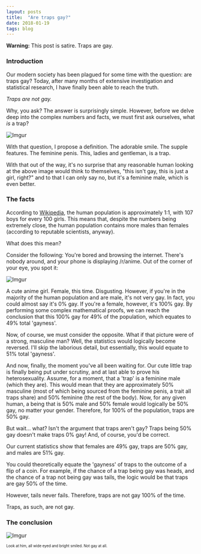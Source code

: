 ```yaml
---
layout: posts
title:  "Are traps gay?"
date: 2018-01-19
tags: blog
---
```


**Warning:** This post is satire. Traps are gay.


### Introduction

Our modern society has been plagued for some time with the question: are traps gay? Today, after many months of extensive investigation and statistical research, I have finally been able to reach the truth.

*Traps are _not_ gay.*

Why, you ask? The answer is surprisingly simple. However, before we delve deep into the complex numbers and facts, we must first ask ourselves, what _is_ a trap?

![Imgur](https://i.imgur.com/BA1bWlM.png)

With that question, I propose a definition. The adorable smile. The supple features. The feminine penis. This, ladies and gentleman, is a trap.

With that out of the way, it's no surprise that any reasonable human looking at the above image would think to themselves, "this isn't gay, this is just a girl, right?" and to that I can only say no, but it's a feminine male, which is even better.


### The facts

According to [Wikipedia](https://en.wikipedia.org/wiki/Human_sex_ratio), the human population is approximately 1:1, with 107 boys for every 100 girls. This means that, despite the numbers being extremely close, the human population contains more males than females (according to reputable scientists, anyway).

What does this mean?

Consider the following: You're bored and browsing the internet. There's nobody around, and your phone is displaying /r/anime. Out of the corner of your eye, you spot it: 

![Imgur](https://i.imgur.com/qZFWvAd.jpg)

A cute anime girl. Female, this time. Disgusting. However, if you're in the majority of the human population and are male, it's not very gay. In fact, you could almost say it's 0% gay. If you're a female, however, it's 100% gay. By performing some complex mathematical proofs, we can reach the conclusion that this 100% gay for 49% of the population, which equates to 49% total 'gayness'.

Now, of course, we must consider the opposite. What if that picture were of a strong, masculine man? Well, the statistics would logically become reversed. I'll skip the laborious detail, but essentially, this would equate to 51% total 'gayness'.

And now, finally, the moment you've all been waiting for. Our cute little trap is finally being put under scrutiny, and at last able to prove his heterosexuality. Assume, for a moment, that a 'trap' is a feminine male (which they are). This would mean that they are approximately 50% masculine (most of which being sourced from the feminine penis, a trait all traps share) and 50% feminine (the rest of the body). Now, for any given human, a being that is 50% male and 50% female would logically be 50% gay, no matter your gender. Therefore, for 100% of the population, traps are 50% gay.

But wait... what? Isn't the argument that traps aren't gay? Traps being 50% gay doesn't make traps 0% gay! And, of course, you'd be correct. 

Our current statistics show that females are 49% gay, traps are 50% gay, and males are 51% gay.

You could theoretically equate the 'gayness' of traps to the outcome of a flip of a coin. For example, if the chance of a trap being gay was heads, and the chance of a trap not being gay was tails, the logic would be that traps are gay 50% of the time.

However, tails never fails. Therefore, traps are not gay 100% of the time.

Traps, as such, are not gay.


### The conclusion

![Imgur](https://i.imgur.com/WzVCmyY.gif)

<sub><sup>Look at him, all wide eyed and bright smiled. Not gay at all.</sup></sub>
